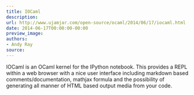 ```yaml
---
title: IOCaml
description:
url: http://www.ujamjar.com/open-source/ocaml/2014/06/17/iocaml.html
date: 2014-06-17T00:00:00-00:00
preview_image:
authors:
- Andy Ray
source:
---
```


<p>IOCaml is an OCaml kernel for the IPython notebook. This provides a REPL 
within a web browser with a nice user interface including markdown based 
comments/documentation, mathjax formula and the possibility of generating 
all manner of HTML based output media from your code.</p>


